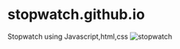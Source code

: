 # stopwatch.github.io
Stopwatch using Javascript,html,css
![stopwatch](https://user-images.githubusercontent.com/32551659/220260992-d5c0f1b8-2752-4ab8-a024-cfcb454e0e3a.png)
